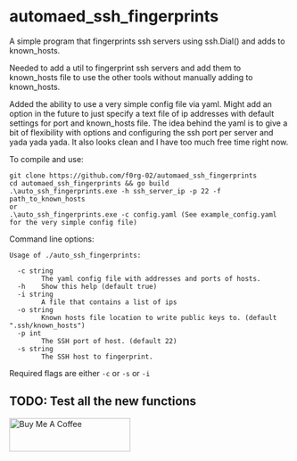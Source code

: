# automaed_ssh_fingerprints
A simple program that fingerprints ssh servers using ssh.Dial() and adds to known_hosts.

Needed to add a util to fingerprint ssh servers and add them to known_hosts file to use the other tools without manually adding to known_hosts.

Added the ability to use a very simple config file via yaml. Might add an option in the future to just specify a text file of ip addresses with default settings for port and known_hosts file. The idea behind the yaml is to give a bit of flexibility with options and configuring the ssh port per server and yada yada yada. It also looks clean and I have too much free time right now.

To compile and use:

```
git clone https://github.com/f0rg-02/automaed_ssh_fingerprints
cd automaed_ssh_fingerprints && go build
.\auto_ssh_fingerprints.exe -h ssh_server_ip -p 22 -f path_to_known_hosts
or
.\auto_ssh_fingerprints.exe -c config.yaml (See example_config.yaml for the very simple config file)
```

Command line options:

```
Usage of ./auto_ssh_fingerprints: 

  -c string
        The yaml config file with addresses and ports of hosts.
  -h    Show this help (default true)
  -i string
        A file that contains a list of ips
  -o string
        Known hosts file location to write public keys to. (default ".ssh/known_hosts")
  -p int
        The SSH port of host. (default 22)
  -s string
        The SSH host to fingerprint.
```

Required flags are either `-c` or `-s` or `-i`


TODO: Test all the new functions
------
<a href="https://www.buymeacoffee.com/alex_f0rg" target="_blank"><img src="https://cdn.buymeacoffee.com/buttons/v2/default-red.png" alt="Buy Me A Coffee" style="height: 60px !important;width: 217px !important;" ></a>
